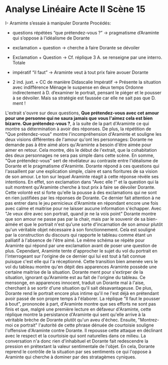 # Analyse Linéaire Acte II Scène 15

I- Araminte s’essaie à manipuler Dorante
Procédés:

-   questions répétées “que prétendez-vous ?” → pragmatisme d’Araminte qui s’oppose à l’idéalisme de Dorante
    
-   exclamation + question → cherche à faire Dorante se dévoiler
    
-   Exclamation + Question → Cf. réplique 3 A. se renseigne par une interro. Totale
    
-   impératif “il faut” → Araminte veut à tout prix faire avouer Dorante
    
-   2 ind. juxt. + CC de manière Didascalie Impératif → Présente la situation avec indifférence Ménage le suspense en deux temps Ordonne indirectement à D. d’examiner le portrait, pensant le piéger et le pousser à se dévoiler. Mais sa stratégie est faussée car elle ne sait pas que D. ment !

L'extrait s'ouvre sur deux questions,  **Que prétendez-vous avec cet amour pour une personne qui ne saura jamais que vous l'aimez cela est bien bizarre. Que prétendez-vous ?**, à la suite de la part d'Araminte ce qui montre sa détermination à avoir des réponses. De plus, la répétition de "Que prétendez-vous" montre l'incompréhension d'Araminte et souligne les deux visions différentes de l'amour qu'ont les personnages: Dorante ne demande pas à être aimé alors qu'Araminte a besoin d'être aimée pour aimer en retour. Cela montre, dès le début de l'extrait, que la cohabitation des deux personnages ne sera pas simple dans cette scène. En somme, "Que prétendez-vous" sert de révélateur au contraste entre l'idéalisme de Dorante et le pragmatisme d'Araminte. 
Dorante répond à ces questions qui l'assaillent par une explication simple, claire et sans fioritures de sa vision de son amour. Le ton sur lequel Araminte réagit à cette réponse révèle ses intentions. En effet, son exclamation dans "Avec elle !" et la question qui la suit montrent qu'Araminte cherche à tout prix à faire se dévoiler Dorante. Cette volonté est si forte qu'elle la pousse à des exclamations qui ne sont en rien justifiées par les réponses de Dorante. Ce dernier fait attention à ne pas entrer dans le jeu pernicieux d'Araminte en répondant encore une fois avec calme et maitrise pour ne laisser aucune information s'échapper. Avec "Je veux dire avec son portrait, quand je ne la vois point" Dorante montre que son amour ne passe pas par la chair, mais par le souvenir de sa bien-aimée et que le portrait n'est qu'une sorte d'incarnation de son amour plutôt qu'un véritable objet nécessaire à son fonctionnement. Cela est souligné par la construction du discours qui rapporte le tableau comme étant un palliatif à l'absence de l'être aimé. Le même schéma se répète pour Araminte qui répond par une exclamation avant de poser une question de plus. Cependant, Araminte tente d'approcher le sujet du vol du portrait en l'interrogeant sur l'origine de ce dernier qui lui est tout à fait connue puisque c'est elle qui l'a réceptionné. Cette transition bien amenée vers le vol du tableau montre qu'en dépit des apparences Araminte possède une certaine maitrise de la situation. Dorante ment pour s'extirper de la situation, ignorant qu'Araminte est au fait de l'origine du tableau. Ce mensonge, en apparences innocent, traduit un Dorante mal à l'aise, cherchant à se sortir d'une situation qu'il sait désavantageuse. De plus, Dorante rend le portrait encore plus intime qu'il ne l'est déjà en prétendant avoir passé de son propre temps à l'élaborer. 
La réplique "Il faut le pousser à bout", prononcée à part, d'Araminte montre que ses efforts ne sont pas finis et que, malgré une première lecture en défaveur d'Araminte, cette réplique montre la persistance d'Araminte qui sent qu'elle arrive à la véritable brèche de Dorante plutôt qu'un aveu d'échec. Ensuite, "Montrez-moi ce portrait" l'autorité de cette phrase dénuée de courtoisie souligne l'offensive d'Araminte contre Dorante. Il repousse cette attaque en déclinant avec le respect et la courtoisie qui sont naturelles dans ce milieu. La conversation n'a donc rien d'inhabituel et Dorante fait redescendre la pression en prétextant la valeur sentimentale de l'objet. En cela, Dorante reprend le contrôle de la situation par ses sentiments ce qui l'oppose à Araminte qui cherche à dominer par des stratagèmes cyniques. 
<!--stackedit_data:
eyJoaXN0b3J5IjpbNzI1NDQ0MDg5LDE4OTkwODY3NjMsMjAxNj
MxNzE1MCw4Njg3NjI4OTIsMTA0OTc1NDExLDgwOTgxNzM1MSwx
NDcxNzkwNzk3LDE0NzE3OTA3OTcsLTE5MzI3OTk2MjIsMTIzNz
QzMDgzXX0=
-->
